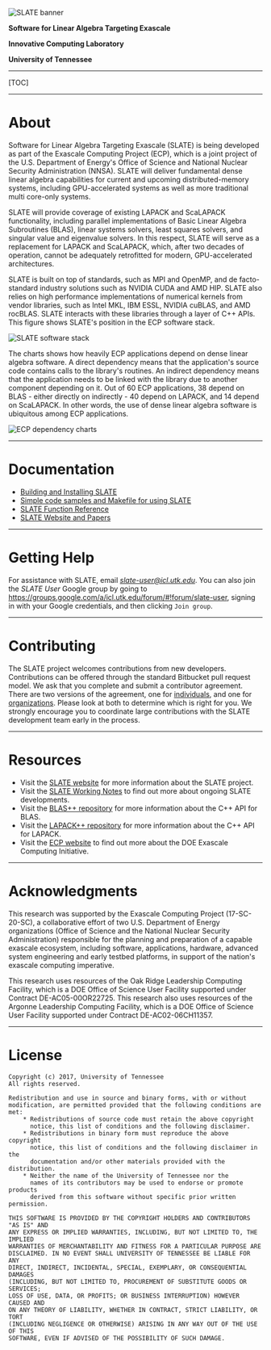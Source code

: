![SLATE banner](http://icl.bitbucket.io/slate/artwork/Bitbucket/slate_banner.png)

**Software for Linear Algebra Targeting Exascale**

**Innovative Computing Laboratory**

**University of Tennessee**

* * *

[TOC]

* * *

About
=====

Software for Linear Algebra Targeting Exascale (SLATE) is being developed
as part of the Exascale Computing Project (ECP),
which is a joint project of the U.S. Department of Energy's Office of Science
and National Nuclear Security Administration (NNSA).
SLATE will deliver fundamental dense linear algebra capabilities
for current and upcoming distributed-memory systems,
including GPU-accelerated systems as well as more traditional multi core-only systems.

SLATE will provide coverage of existing LAPACK and ScaLAPACK functionality,
including parallel implementations of Basic Linear Algebra Subroutines (BLAS),
linear systems solvers, least squares solvers, and singular value and eigenvalue solvers.
In this respect, SLATE will serve as a replacement for LAPACK and ScaLAPACK,
which, after two decades of operation, cannot be adequately retrofitted
for modern, GPU-accelerated architectures.

SLATE is built on top of standards, such as MPI and OpenMP,
and de facto-standard industry solutions such as NVIDIA CUDA and AMD HIP.
SLATE also relies on high performance implementations of numerical kernels from vendor libraries,
such as Intel MKL, IBM ESSL, NVIDIA cuBLAS, and AMD rocBLAS.
SLATE interacts with these libraries through a layer of C++ APIs.
This figure shows SLATE's position in the ECP software stack.

![SLATE software stack](http://icl.bitbucket.io/slate/artwork/Bitbucket/software_stack.png)

The charts shows how heavily ECP applications depend
on dense linear algebra software.
A direct dependency means that the application's source code
contains calls to the library's routines.
An indirect dependency means that the application needs to be linked with the library
due to another component depending on it.
Out of 60 ECP applications, 38 depend on BLAS - either directly on indirectly -
40 depend on LAPACK, and 14 depend on ScaLAPACK.
In other words, the use of dense linear algebra software is ubiquitous
among ECP applications.

![ECP dependency charts](http://icl.bitbucket.io/slate/artwork/Bitbucket/dependency_chart.png)

* * *

Documentation
=============

* [Building and Installing SLATE](https://bitbucket.org/icl/slate/wiki/Howto/Building_and_Installing_SLATE)
* [Simple code samples and Makefile for using SLATE](https://bitbucket.org/icl/slate-tutorial/src/default/)
* [SLATE Function Reference](https://icl.bitbucket.io/slate/)
* [SLATE Website and Papers](http://icl.utk.edu/slate/)

* * *

Getting Help
============

For assistance with SLATE, email *slate-user@icl.utk.edu*.
You can also join the *SLATE User* Google group by going to
https://groups.google.com/a/icl.utk.edu/forum/#!forum/slate-user,
signing in with your Google credentials, and then clicking `Join group`.

* * *

Contributing
============

The SLATE project welcomes contributions from new developers.
Contributions can be offered through the standard Bitbucket pull request model.
We ask that you complete and submit a contributor agreement.
There are two versions of the agreement,
one for [individuals](https://bitbucket.org/icl/slate/downloads/slate-individual-contributor-agreement-v02.doc),
and one for [organizations](https://bitbucket.org/icl/slate/downloads/slate-corporate-contributor-agreement-v02.doc).
Please look at both to determine which is right for you.
We strongly encourage you to coordinate large contributions with the SLATE development team early in the process.

* * *

Resources
=========

* Visit the [SLATE website](http://icl.utk.edu/slate/) for more information about the SLATE project.
* Visit the [SLATE Working Notes](http://www.icl.utk.edu/publications/series/swans) to find out more about ongoing SLATE developments.
* Visit the [BLAS++ repository](https://bitbucket.org/icl/blaspp) for more information about the C++ API for BLAS.
* Visit the [LAPACK++ repository](https://bitbucket.org/icl/lapackpp) for more information about the C++ API for LAPACK.
* Visit the [ECP website](https://exascaleproject.org) to find out more about the DOE Exascale Computing Initiative.

* * *

Acknowledgments
===============

This research was supported by the Exascale Computing Project (17-SC-20-SC),
a collaborative effort of two U.S. Department of Energy organizations
(Office of Science and the National Nuclear Security Administration)
responsible for the planning and preparation of a capable exascale ecosystem,
including software, applications, hardware, advanced system engineering
and early testbed platforms, in support of the nation's exascale computing imperative.

This research uses resources of the Oak Ridge Leadership Computing Facility,
which is a DOE Office of Science User Facility supported under Contract DE-AC05-00OR22725.
This research also uses resources of the Argonne Leadership Computing Facility,
which is a DOE Office of Science User Facility supported under Contract DE-AC02-06CH11357.

* * *

License
=======

    Copyright (c) 2017, University of Tennessee
    All rights reserved.

    Redistribution and use in source and binary forms, with or without
    modification, are permitted provided that the following conditions are met:
        * Redistributions of source code must retain the above copyright
          notice, this list of conditions and the following disclaimer.
        * Redistributions in binary form must reproduce the above copyright
          notice, this list of conditions and the following disclaimer in the
          documentation and/or other materials provided with the distribution.
        * Neither the name of the University of Tennessee nor the
          names of its contributors may be used to endorse or promote products
          derived from this software without specific prior written permission.

    THIS SOFTWARE IS PROVIDED BY THE COPYRIGHT HOLDERS AND CONTRIBUTORS "AS IS" AND
    ANY EXPRESS OR IMPLIED WARRANTIES, INCLUDING, BUT NOT LIMITED TO, THE IMPLIED
    WARRANTIES OF MERCHANTABILITY AND FITNESS FOR A PARTICULAR PURPOSE ARE
    DISCLAIMED. IN NO EVENT SHALL UNIVERSITY OF TENNESSEE BE LIABLE FOR ANY
    DIRECT, INDIRECT, INCIDENTAL, SPECIAL, EXEMPLARY, OR CONSEQUENTIAL DAMAGES
    (INCLUDING, BUT NOT LIMITED TO, PROCUREMENT OF SUBSTITUTE GOODS OR SERVICES;
    LOSS OF USE, DATA, OR PROFITS; OR BUSINESS INTERRUPTION) HOWEVER CAUSED AND
    ON ANY THEORY OF LIABILITY, WHETHER IN CONTRACT, STRICT LIABILITY, OR TORT
    (INCLUDING NEGLIGENCE OR OTHERWISE) ARISING IN ANY WAY OUT OF THE USE OF THIS
    SOFTWARE, EVEN IF ADVISED OF THE POSSIBILITY OF SUCH DAMAGE.
